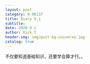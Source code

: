 ```yaml
---
layout: post
category: 0.98137
title: Diary 9.1
subtitle: 
date: 2020.9.1
author: Rick.T
header-img: img/post-bg-universe.jpg
catalog: true
---
```


不仅要知道基础知识，还要学会算才行。。
